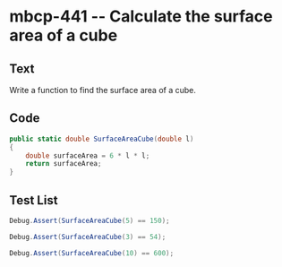 # mbcp-441 -- Calculate the surface area of a cube

## Text

Write a function to find the surface area of a cube.

## Code

```csharp
public static double SurfaceAreaCube(double l)
{
    double surfaceArea = 6 * l * l;
    return surfaceArea;
}
```

## Test List

```csharp
Debug.Assert(SurfaceAreaCube(5) == 150);
```

```csharp
Debug.Assert(SurfaceAreaCube(3) == 54);
```

```csharp
Debug.Assert(SurfaceAreaCube(10) == 600);
```
